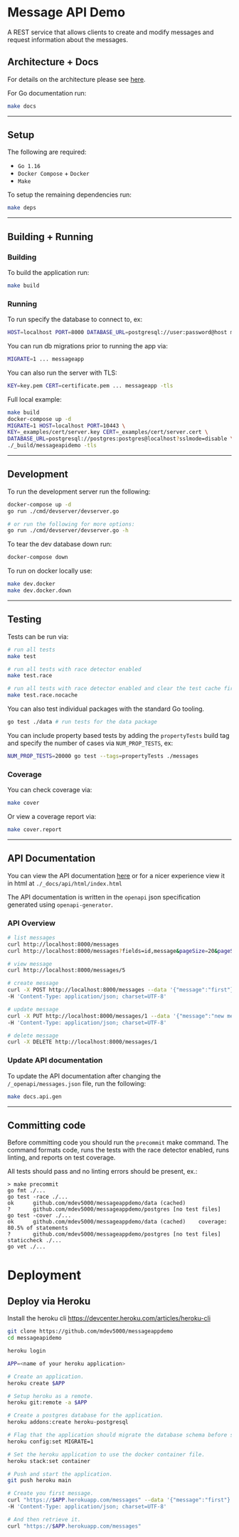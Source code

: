 # Message API Demo

A REST service that allows clients to create and modify messages 
and request information about the messages.

## Architecture + Docs

For details on the architecture please see [here](./_docs/arch/README.md).

For Go documentation run:

```bash
make docs
```

---

## Setup

The following are required:
- `Go 1.16`
- `Docker Compose` + `Docker`
- `Make`

To setup the remaining dependencies run:

```bash
make deps
```

---

## Building + Running

### Building

To build the application run:

```bash
make build
```

### Running

To run specify the database to connect to, ex:

```bash
HOST=localhost PORT=8000 DATABASE_URL=postgresql://user:password@host messageapp
```

You can run db migrations prior to running the app via:

```bash
MIGRATE=1 ... messageapp
```

You can also run the server with TLS:

```bash
KEY=key.pem CERT=certificate.pem ... messageapp -tls
```

Full local example:

```bash
make build
docker-compose up -d
MIGRATE=1 HOST=localhost PORT=10443 \
KEY=_examples/cert/server.key CERT=_examples/cert/server.cert \
DATABASE_URL=postgresql://postgres:postgres@localhost?sslmode=disable \
./_build/messageapidemo -tls
```

---

## Development

To run the development server run the following:

```bash
docker-compose up -d
go run ./cmd/devserver/devserver.go

# or run the following for more options:
go run ./cmd/devserver/devserver.go -h
```

To tear the dev database down run:

```bash
docker-compose down
```

To run on docker locally use:

```bash
make dev.docker
make dev.docker.down
```

---

## Testing

Tests can be run via:

```bash
# run all tests
make test

# run all tests with race detector enabled
make test.race

# run all tests with race detector enabled and clear the test cache first.
make test.race.nocache
```

You can also test individual packages with the standard Go
tooling.

```bash
go test ./data # run tests for the data package
```

You can include property based tests by adding the `propertyTests` build tag and specify the number of cases via 
`NUM_PROP_TESTS`, ex:

```bash
NUM_PROP_TESTS=20000 go test --tags=propertyTests ./messages
```

### Coverage

You can check coverage via:

```bash
make cover
```

Or view a coverage report via:

```bash
make cover.report
```

---

## API Documentation

You can view the API documentation [here](./_docs/api/README.md) or for a nicer experience view it in html at 
`./_docs/api/html/index.html`

The API documentation is written in the `openapi` json specification generated using `openapi-generator`.

### API Overview

```bash
# list messages
curl http://localhost:8000/messages
curl http://localhost:8000/messages?fields=id,message&pageSize=20&pageStartIndex=2

# view message
curl http://localhost:8000/messages/5

# create message
curl -X POST http://localhost:8000/messages --data '{"message":"first"}' \
-H 'Content-Type: application/json; charset=UTF-8'

# update message
curl -X PUT http://localhost:8000/messages/1 --data '{"message":"new message"}' \
-H 'Content-Type: application/json; charset=UTF-8'

# delete message
curl -X DELETE http://localhost:8000/messages/1
```

### Update API documentation

To update the API documentation after changing the `/_openapi/messages.json` file, run the following:

```bash
make docs.api.gen
```

---

## Committing code

Before committing code you should run the `precommit` make
command. The command formats code, runs the tests with the
race detector enabled, runs linting, and reports on test
coverage.

All tests should pass and no linting errors should be present, ex.:

```
> make precommit
go fmt ./...
go test -race ./...
ok  	github.com/mdev5000/messageappdemo/data	(cached)
?   	github.com/mdev5000/messageappdemo/postgres	[no test files]
go test -cover ./...
ok  	github.com/mdev5000/messageappdemo/data	(cached)	coverage: 80.5% of statements
?   	github.com/mdev5000/messageappdemo/postgres	[no test files]
staticcheck ./...
go vet ./...
```

# Deployment

## Deploy via Heroku

Install the heroku cli https://devcenter.heroku.com/articles/heroku-cli

```bash
git clone https://github.com/mdev5000/messageappdemo
cd messageapidemo

heroku login

APP=<name of your heroku application>

# Create an application.
heroku create $APP

# Setup heroku as a remote.
heroku git:remote -a $APP

# Create a postgres database for the application.
heroku addons:create heroku-postgresql

# Flag that the application should migrate the database schema before starting.
heroku config:set MIGRATE=1 

# Set the heroku application to use the docker container file.
heroku stack:set container 

# Push and start the application.
git push heroku main

# Create you first message.
curl "https://$APP.herokuapp.com/messages" --data '{"message":"first"}' \
-H 'Content-Type: application/json; charset=UTF-8'

# And then retrieve it.
curl "https://$APP.herokuapp.com/messages"
```